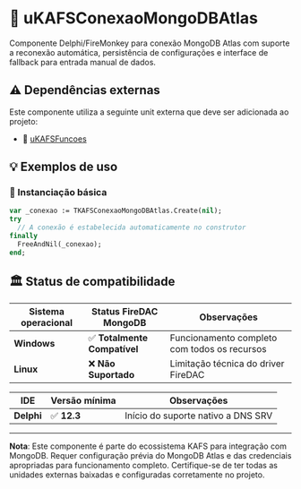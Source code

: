 # 🧩 uKAFSConexaoMongoDBAtlas

Componente Delphi/FireMonkey para conexão MongoDB Atlas com suporte a reconexão automática, persistência de configurações e interface de fallback para entrada manual de dados.

## ⚠️ Dependências externas

Este componente utiliza a seguinte unit externa que deve ser adicionada ao projeto:

- 🧩 [uKAFSFuncoes](https://github.com/ViniciusdoAmaralReis/uKAFSFuncoes)

## 💡 Exemplos de uso

### 🔧 Instanciação básica
```pascal
var _conexao := TKAFSConexaoMongoDBAtlas.Create(nil);
try
  // A conexão é estabelecida automaticamente no construtor
finally
  FreeAndNil(_conexao);
end;
```
## 🏛️ Status de compatibilidade

| Sistema operacional | Status FireDAC MongoDB | Observações |
|---------------------|------------------------|-------------|
| **Windows** | ✅ **Totalmente Compatível** | Funcionamento completo com todos os recursos |
| **Linux** | ❌ **Não Suportado** | Limitação técnica do driver FireDAC |

| IDE | Versão mínima | Observações |
|---------------------|------------------------|-------------|
| **Delphi** | ✅ **12.3** | Início do suporte nativo a DNS SRV |

---

**Nota**: Este componente é parte do ecossistema KAFS para integração com MongoDB. Requer configuração prévia do MongoDB Atlas e das credenciais apropriadas para funcionamento completo. Certifique-se de ter todas as unidades externas baixadas e configuradas corretamente no projeto.

